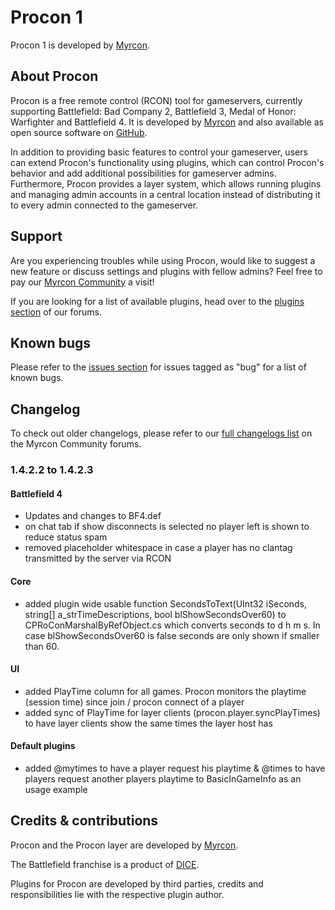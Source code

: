 # Procon 1 #
Procon 1 is developed by [Myrcon](https://myrcon.com "Official homepage of Myrcon").

## About Procon ##
Procon is a free remote control (RCON) tool for gameservers, currently supporting Battlefield: Bad Company 2, Battlefield 3, Medal of Honor: Warfighter and Battlefield 4. It is developed by [Myrcon](https://myrcon.com "Official homepage of Myrcon") and also available as open source software on [GitHub](https://github.com/Myrcon/Procon-1 "Procon 1 on GitHub").

In addition to providing basic features to control your gameserver, users can extend Procon's functionality using plugins, which can control Procon's behavior and add additional possibilities for gameserver admins. Furthermore, Procon provides a layer system, which allows running plugins and managing admin accounts in a central location instead of distributing it to every admin connected to the gameserver.


## Support ##
Are you experiencing troubles while using Procon, would like to suggest a new feature or discuss settings and plugins with fellow admins? Feel free to pay our [Myrcon Community](https://forum.myrcon.com "Myrcon Community") a visit!

If you are looking for a list of available plugins, head over to the [plugins section](https://forum.myrcon.com/forumdisplay.php?13-Plugins "Procon 1 plugins") of our forums.


## Known bugs ##
Please refer to the [issues section](https://github.com/Myrcon/Procon-1/issues?labels=bug&page=1&state=open "List of known bugs for Procon 1") for issues tagged as "bug" for a list of known bugs.


## Changelog ##
To check out older changelogs, please refer to our [full changelogs list](https://forum.myrcon.com/showthread.php?240-Full-Change-Log "Full changelog of Procon 1") on the Myrcon Community forums.

### 1.4.2.2 to 1.4.2.3 ###
#### Battlefield 4 ####
- Updates and changes to BF4.def
- on chat tab if show disconnects is selected no player left is shown to reduce status spam
- removed placeholder whitespace in case a player has no clantag transmitted by the server via RCON

#### Core ####
- added plugin wide usable function SecondsToText(UInt32 iSeconds, string[] a_strTimeDescriptions, bool blShowSecondsOver60) to CPRoConMarshalByRefObject.cs
  which converts seconds to d h m s. In case blShowSecondsOver60 is false seconds are only shown if smaller than 60.

#### UI ####
- added PlayTime column for all games. Procon monitors the playtime (session time) since join / procon connect of a player
- added sync of PlayTime for layer clients (procon.player.syncPlayTimes) to have layer clients show the same times the layer host has

#### Default plugins ####
- added @mytimes to have a player request his playtime & @times <playername> to have players request another players playtime to BasicInGameInfo as an usage example


## Credits & contributions ##
Procon and the Procon layer are developed by [Myrcon](https://myrcon.com "Official homepage of Myrcon").

The Battlefield franchise is a product of [DICE](http://dice.se "Digital Illusions Creative Entertainment AB").

Plugins for Procon are developed by third parties, credits and responsibilities lie with the respective plugin author.
